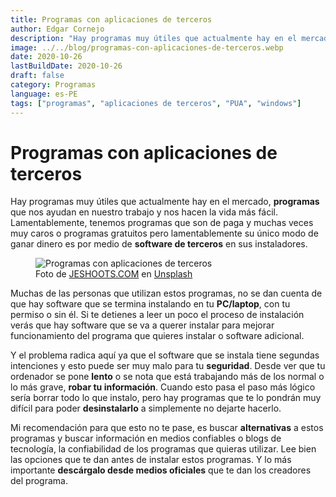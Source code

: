 ```yaml
---
title: Programas con aplicaciones de terceros
author: Edgar Cornejo
description: "Hay programas muy útiles que actualmente hay en el mercado, programas que nos ayudan en nuestro trabajo y nos hacen la vida más fácil. Lamentablemente, tenemos programas que son de paga y muchas veces muy caros o programas gratuitos pero lamentablemente su único modo de ganar dinero es por medio de software de terceros en sus instaladores."
image: ../../blog/programas-con-aplicaciones-de-terceros.webp
date: 2020-10-26
lastBuildDate: 2020-10-26
draft: false
category: Programas
language: es-PE
tags: ["programas", "aplicaciones de terceros", "PUA", "windows"]
---
```


# Programas con aplicaciones de terceros

Hay programas muy útiles que actualmente hay en el mercado, **programas** que nos ayudan en nuestro trabajo y nos hacen la vida más fácil. Lamentablemente, tenemos programas que son de paga y muchas veces muy caros o programas gratuitos pero lamentablemente su único modo de ganar dinero es por medio de **software de terceros** en sus instaladores.

<figure>
  <img src="../../blog/programas-con-aplicaciones-de-terceros.webp" alt="Programas con aplicaciones de terceros"/>
  <figcaption>Foto de <a href="https://unsplash.com/es/@jeshoots" title="JESHOOTS.COM" target="_blank">JESHOOTS.COM</a> en <a href="https://unsplash.com/es/fotos/mujer-mordiendo-lapiz-mientras-esta-sentada-en-la-silla-frente-a-la-computadora-durante-el-dia--2vD8lIhdnw" title="Unsplash" target="_blank">Unsplash</a>
  </figcaption>
</figure>

Muchas de las personas que utilizan estos programas, no se dan cuenta de que hay software que se termina instalando en tu **PC/laptop**, con tu permiso o sin él. Si te detienes a leer un poco el proceso de instalación verás que hay software que se va a querer instalar para mejorar funcionamiento del programa que quieres instalar o software adicional.

Y el problema radica aquí ya que el software que se instala tiene segundas intenciones y esto puede ser muy malo para tu **seguridad**. Desde ver que tu ordenador se pone **lento** o se nota que está trabajando más de los normal o lo más grave, **robar tu información**. Cuando esto pasa el paso más lógico sería borrar todo lo que instalo, pero hay programas que te lo pondrán muy difícil para poder **desinstalarlo** a simplemente no dejarte hacerlo.

Mi recomendación para que esto no te pase, es buscar **alternativas** a estos programas y buscar información en medios confiables o blogs de tecnología, la confiabilidad de los programas que quieras utilizar. Lee bien las opciones que te dan antes de instalar estos programas. Y lo más importante **descárgalo desde medios oficiales** que te dan los creadores del programa.

